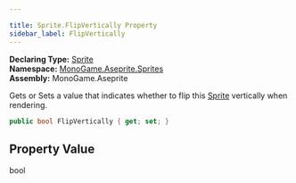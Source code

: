 ```yaml
---

title: Sprite.FlipVertically Property
sidebar_label: FlipVertically
---
```

**Declaring Type:** [Sprite](../)  
**Namespace:** [MonoGame.Aseprite.Sprites](../../)  
**Assembly:** MonoGame.Aseprite

Gets or Sets a value that indicates whether to flip this [Sprite](../) vertically when rendering.

```csharp
public bool FlipVertically { get; set; }
```

## Property Value

bool


